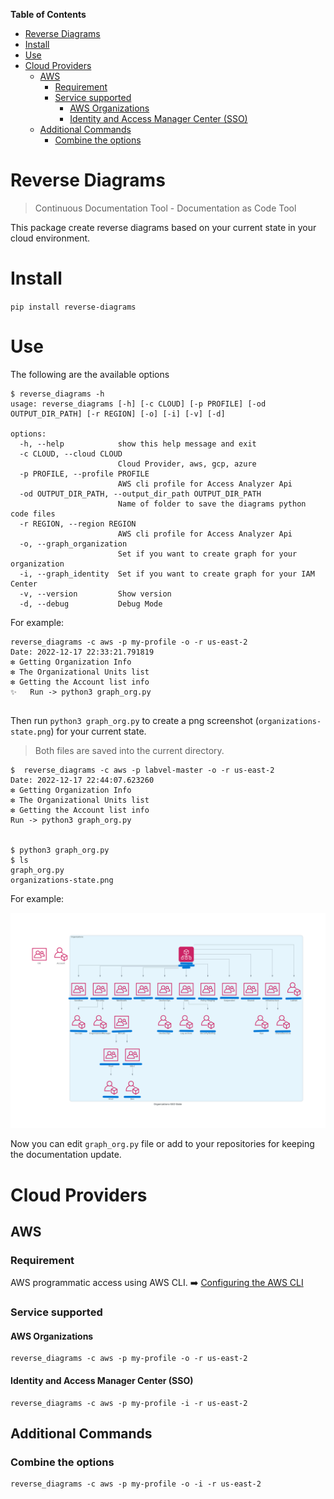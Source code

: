 <!-- START doctoc generated TOC please keep comment here to allow auto update -->
<!-- DON'T EDIT THIS SECTION, INSTEAD RE-RUN doctoc TO UPDATE -->
**Table of Contents**  

- [Reverse Diagrams](#reverse-diagrams)
- [Install](#install)
- [Use](#use)
- [Cloud Providers](#cloud-providers)
  - [AWS](#aws)
    - [Requirement](#requirement)
    - [Service supported](#service-supported)
      - [AWS Organizations](#aws-organizations)
      - [Identity and Access Manager Center (SSO)](#identity-and-access-manager-center-sso)
  - [Additional Commands](#additional-commands)
    - [Combine the options](#combine-the-options)

<!-- END doctoc generated TOC please keep comment here to allow auto update -->

# Reverse Diagrams

> Continuous Documentation Tool - Documentation as Code Tool

This package create reverse diagrams  based on your current state in your cloud environment.

# Install 

`pip install reverse-diagrams`

# Use

The following are the available options

```commandline
$ reverse_diagrams -h 
usage: reverse_diagrams [-h] [-c CLOUD] [-p PROFILE] [-od OUTPUT_DIR_PATH] [-r REGION] [-o] [-i] [-v] [-d]

options:
  -h, --help            show this help message and exit
  -c CLOUD, --cloud CLOUD
                        Cloud Provider, aws, gcp, azure
  -p PROFILE, --profile PROFILE
                        AWS cli profile for Access Analyzer Api
  -od OUTPUT_DIR_PATH, --output_dir_path OUTPUT_DIR_PATH
                        Name of folder to save the diagrams python code files
  -r REGION, --region REGION
                        AWS cli profile for Access Analyzer Api
  -o, --graph_organization
                        Set if you want to create graph for your organization
  -i, --graph_identity  Set if you want to create graph for your IAM Center
  -v, --version         Show version
  -d, --debug           Debug Mode

```
For example: 

```commandline
reverse_diagrams -c aws -p my-profile -o -r us-east-2
Date: 2022-12-17 22:33:21.791819
❇️ Getting Organization Info
❇️ The Organizational Units list 
❇️ Getting the Account list info
✨   Run -> python3 graph_org.py 


```
Then run `python3 graph_org.py` to create a png screenshot (`organizations-state.png`) for your current state.

> Both files are saved into the current directory.

```commandline
$  reverse_diagrams -c aws -p labvel-master -o -r us-east-2
Date: 2022-12-17 22:44:07.623260
❇️ Getting Organization Info
❇️ The Organizational Units list 
❇️ Getting the Account list info
Run -> python3 graph_org.py 


$ python3 graph_org.py 
$ ls 
graph_org.py
organizations-state.png
```
For example:

![Organizations Diagram](./docs/images/organizations-state-copy.png)

Now you can edit `graph_org.py` file or add to your repositories for keeping the documentation update.



# Cloud Providers
## AWS

### Requirement

AWS programmatic access using AWS CLI. :arrow_right: [Configuring the AWS CLI](https://docs.aws.amazon.com/cli/latest/userguide/cli-chap-configure.html)

### Service supported

#### AWS Organizations

```commandline
reverse_diagrams -c aws -p my-profile -o -r us-east-2
```
#### Identity and Access Manager Center (SSO)

```commandline
reverse_diagrams -c aws -p my-profile -i -r us-east-2
```
## Additional Commands

### Combine the options

```commandline
reverse_diagrams -c aws -p my-profile -o -i -r us-east-2
```

